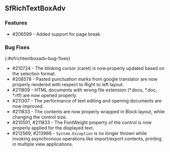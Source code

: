## SfRichTextBoxAdv
 
### Features
* \#206599 - Added support for page break.
 
### Bug Fixes
{:#sfrichtextboxadv-bug-fixes}
* \#210724 - The blinking cursor (caret) is now properly updated based on the selection format.
* \#208578 - Pasted punctuation marks from google translator are now properly rendered with respect to Right to left layout.
* \#211809 - HTML documents with wrong file extension (*.docx, *.doc, *.rtf) are now opened properly.
* \#211307 - The performance of text editing and opening documents are now improved.
* \#211833 - The contents are now properly wrapped in Block layout, while changing the control size.
* \#210501, \#211833 - The FontWeight property of the control is now properly applied for the displayed text.
* \#212569, \#213966 - `System.Exception` is no longer thrown while invoking asynchronous operations like import/export contents, printing in multiple view applications.
